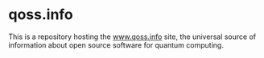 # qoss.info

This is a repository hosting the www.qoss.info site, the universal source of
information about open source software for quantum computing.
